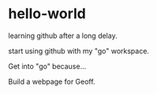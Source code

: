 # hello-world
learning github
after a long delay.


start using github with my "go" workspace.

Get into "go" because...

Build a webpage for Geoff.

